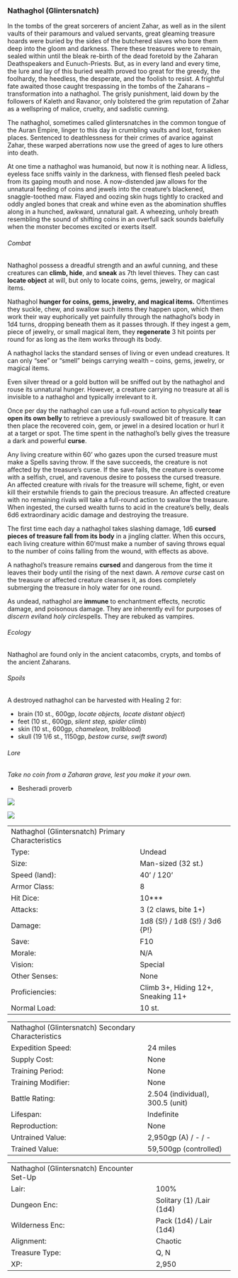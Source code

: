 ### Nathaghol (Glintersnatch)

In the tombs of the great sorcerers of ancient Zahar, as well as in the silent vaults of their paramours and valued servants, great gleaming treasure hoards were buried by the sides of the butchered slaves who bore them deep into the gloom and darkness. There these treasures were to remain, sealed within until the bleak re-birth of the dead foretold by the Zaharan Deathspeakers and Eunuch-Priests. But, as in every land and every time, the lure and lay of this buried wealth proved too great for the greedy, the foolhardy, the heedless, the desperate, and the foolish to resist. A frightful fate awaited those caught trespassing in the tombs of the Zaharans – transformation into a nathaghol. The grisly punishment, laid down by the followers of Kaleth and Ravanor, only bolstered the grim reputation of Zahar as a wellspring of malice, cruelty, and sadistic cunning.

The nathaghol, sometimes called glintersnatches in the common tongue of the Auran Empire, linger to this day in crumbling vaults and lost, forsaken places. Sentenced to deathlessness for their crimes of avarice against Zahar, these warped aberrations now use the greed of ages to lure others into death.

At one time a nathaghol was humanoid, but now it is nothing near. A lidless, eyeless face sniffs vainly in the darkness, with flensed flesh peeled back from its gaping mouth and nose. A now-distended jaw allows for the unnatural feeding of coins and jewels into the creature’s blackened, snaggle-toothed maw. Flayed and oozing skin hugs tightly to cracked and oddly angled bones that creak and whine even as the abomination shuffles along in a hunched, awkward, unnatural gait. A wheezing, unholy breath resembling the sound of shifting coins in an overfull sack sounds balefully when the monster becomes excited or exerts itself.

###### Combat

Nathaghol possess a dreadful strength and an awful cunning, and these creatures can **climb, hide**, and **sneak** as 7th level thieves. They can cast **locate object** at will, but only to locate coins, gems, jewelry, or magical items.

Nathaghol **hunger for coins, gems, jewelry, and magical items.** Oftentimes they suckle, chew, and swallow such items they happen upon, which then work their way euphorically yet painfully through the nathaghol’s body in 1d4 turns, dropping beneath them as it passes through. If they ingest a gem, piece of jewelry, or small magical item, they **regenerate** 3 hit points per round for as long as the item works through its body.

A nathaghol lacks the standard senses of living or even undead creatures. It can only “see” or “smell” beings carrying wealth – coins, gems, jewelry, or magical items.

Even silver thread or a gold button will be sniffed out by the nathaghol and rouse its unnatural hunger. However, a creature carrying no treasure at all is invisible to a nathaghol and typically irrelevant to it.

Once per day the nathaghol can use a full-round action to physically **tear open its own belly** to retrieve a previously swallowed bit of treasure. It can then place the recovered coin, gem, or jewel in a desired location or hurl it at a target or spot. The time spent in the nathaghol’s belly gives the treasure a dark and powerful **curse**.

Any living creature within 60’ who gazes upon the cursed treasure must make a Spells saving throw. If the save succeeds, the creature is not affected by the treasure’s curse. If the save fails, the creature is overcome with a selfish, cruel, and ravenous desire to possess the cursed treasure. An affected creature with rivals for the treasure will scheme, fight, or even kill their erstwhile friends to gain the precious treasure. An affected creature with no remaining rivals will take a full-round action to swallow the treasure. When ingested, the cursed wealth turns to acid in the creature’s belly, deals 6d6 extraordinary acidic damage and destroying the treasure.

The first time each day a nathaghol takes slashing damage, 1d6 **cursed pieces of treasure fall from its body** in a jingling clatter. When this occurs, each living creature within 60’must make a number of saving throws equal to the number of coins falling from the wound, with effects as above.

A nathaghol’s treasure remains **cursed** and dangerous from the time it leaves their body until the rising of the next dawn. A *remove curse* cast on the treasure or affected creature cleanses it, as does completely submerging the treasure in holy water for one round.

As undead, nathaghol are **immune** to enchantment effects, necrotic damage, and poisonous damage. They are inherently evil for purposes of *discern evil*and *holy circle*spells. They are rebuked as vampires.

###### Ecology

Nathaghol are found only in the ancient catacombs, crypts, and tombs of the ancient Zaharans.

###### Spoils

A destroyed nathaghol can be harvested with Healing 2 for:

* brain (10 st., 600gp, *locate objects, locate distant object*)
* feet (10 st., 600gp, *silent step, spider climb*)
* skin (10 st., 600gp, *chameleon, trollblood*)
* skull (19 1/6 st., 1150gp, *bestow curse, swift sword*)

###### Lore

*Take no coin from a Zaharan grave, lest you make it your own.*

* Besheradi proverb

![](data:image/png;base64...)

![](data:image/png;base64...)

|  |  |
| --- | --- |
| Nathaghol (Glintersnatch) Primary Characteristics | |
| Type: | Undead |
| Size: | Man-sized (32 st.) |
| Speed (land): | 40’ / 120’ |
| Armor Class: | 8 |
| Hit Dice: | 10\*\*\* |
| Attacks: | 3 (2 claws, bite 1+) |
| Damage: | 1d8 {S!} / 1d8 {S!} / 3d6 {P!} |
| Save: | F10 |
| Morale: | N/A |
| Vision: | Special |
| Other Senses: | None |
| Proficiencies: | Climb 3+, Hiding 12+, Sneaking 11+ |
| Normal Load: | 10 st. |

|  |  |
| --- | --- |
| Nathaghol (Glintersnatch) Secondary Characteristics | |
| Expedition Speed: | 24 miles |
| Supply Cost: | None |
| Training Period: | None |
| Training Modifier: | None |
| Battle Rating: | 2.504 (individual), 300.5 (unit) |
| Lifespan: | Indefinite |
| Reproduction: | None |
| Untrained Value: | 2,950gp (A) / - / - |
| Trained Value: | 59,500gp (controlled) |

|  |  |
| --- | --- |
| Nathaghol (Glintersnatch) Encounter Set-Up | |
| Lair: | 100% |
| Dungeon Enc: | Solitary (1) /Lair (1d4) |
| Wilderness Enc: | Pack (1d4) / Lair (1d4) |
| Alignment: | Chaotic |
| Treasure Type: | Q, N |
| XP: | 2,950 |
